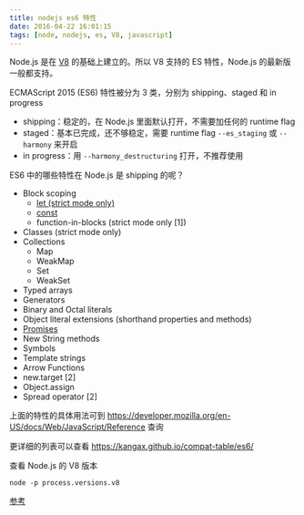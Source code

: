 ```yaml
---
title: nodejs es6 特性
date: 2016-04-22 16:01:15
tags: [node, nodejs, es, V8, javascript]
---
```


Node.js 是在 [V8](https://developers.google.com/v8/) 的基础上建立的。所以 V8 支持的 ES 特性，Node.js 的最新版一般都支持。

ECMAScript 2015 (ES6) 特性被分为 3 类，分别为 shipping、staged 和 in progress

* shipping：稳定的，在 Node.js 里面默认打开，不需要加任何的 runtime flag
* staged：基本已完成，还不够稳定，需要 runtime flag `--es_staging` 或 `--harmony` 来开启
* in progress：用 `--harmony_destructuring` 打开，不推荐使用

<!--more-->

ES6 中的哪些特性在 Node.js 是 shipping 的呢？

* Block scoping
	* [let (strict mode only)](https://developer.mozilla.org/en-US/docs/Web/JavaScript/Reference/Statements/let)
	* [const](https://developer.mozilla.org/en-US/docs/Web/JavaScript/Reference/Statements/const)
	* function-in-blocks (strict mode only [1])
* Classes (strict mode only)
* Collections
	* Map
	* WeakMap
	* Set
	* WeakSet
* Typed arrays
* Generators
* Binary and Octal literals
* Object literal extensions (shorthand properties and methods)
* [Promises](https://developer.mozilla.org/en-US/docs/Web/JavaScript/Reference/Global_Objects/Promise)
* New String methods
* Symbols
* Template strings
* Arrow Functions
* new.target [2]
* Object.assign
* Spread operator [2]


上面的特性的具体用法可到 <https://developer.mozilla.org/en-US/docs/Web/JavaScript/Reference> 查询


更详细的列表可以查看 <https://kangax.github.io/compat-table/es6/>


查看 Node.js 的 V8 版本

```
node -p process.versions.v8
```

[参考](https://nodejs.org/en/docs/es6/)